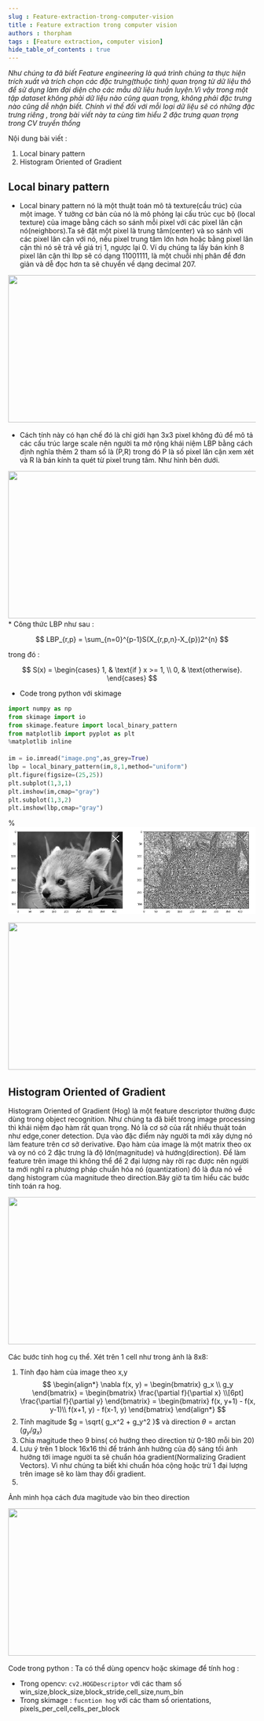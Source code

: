 ```yaml
--- 
slug : Feature-extraction-trong-computer-vision
title : Feature extraction trong computer vision
authors : thorpham
tags : [Feature extraction, computer vision]
hide_table_of_contents : true
---
```

*Như chúng ta đã biết Feature engineering là quá trình chúng ta thực hiện trích xuất và trích chọn các đặc trưng(thuộc tính) quan trọng từ dữ liệu thô để sử dụng làm đại diện cho các mẫu dữ liệu huấn luyện.Vì vậy trong một tập dataset không phải dữ liệu nào cũng quan trọng, không phải đặc trưng nào cũng dễ nhận biết. Chính vì thế đối với mỗi loại dữ liệu sẽ có những đặc trưng riêng , trong bài viết này ta cùng tìm hiểu 2 đặc trưng quan trọng trong CV truyền thống*
<!--truncate-->
Nội dung bài viết :
1. Local binary pattern
2. Histogram Oriented of Gradient

## Local binary pattern
* Local binary pattern nó là một thuật toán mô tả texture(cầu trúc) của một image. Ý tưởng cơ bản của nó là mô phỏng lại cấu trúc cục bộ
(local texture) của image bằng cách so sánh mỗi pixel với các pixel lân cận nó(neighbors).Ta sẽ đặt một pixel là trung tâm(center) và so sánh
với các pixel lân cận với nó, nếu pixel trung tâm lớn hơn hoặc bằng pixel lân cận thì nó sẽ trả về giá trị 1, ngược lại 0. Ví dụ chúng ta
lấy bán kính 8 pixel lân cận thì lbp sẽ có dạng 11001111, là một chuỗi nhị phân để đơn giản và dễ đọc hơn ta sẽ chuyển về dạng decimal 207.

<!-- ![LBP](./lbp.jpg) -->
 <center>
   <!-- <img width="600" height="300" src='./lbp.jpg' /> -->
    <img width="600" height="300" src={require('./lbp.jpg').default} />
</center>

* Cách tính này có hạn chế đó là chỉ giới hạn 3x3 pixel không đủ để mô tả các cấu trúc large scale nên người ta mở rộng khái niệm LBP bằng cách định nghĩa thêm 2 tham số là (P,R) trong đó P là số pixel lân cận xem xét  và R là bán kính ta quét từ pixel trung tâm. Như hình bên dưới.

<!-- ![LBP2](./lbp2.jpg) -->
 <center>
   <!-- <img width="600" height="300" src='./lbp2.jpg' /> -->
    <img width="600" height="300" src={require('./lbp2.jpg').default} />
   
</center>
* Công thức LBP như sau :

$$
LBP_{r,p} = \sum_{n=0}^{p-1}S(X_{r,p,n}-X_{p})2^{n}
$$

 trong đó :
 
 $$ 
 S(x) =  \begin{cases}
  1, & \text{if } x >= 1, \\
  0, & \text{otherwise}.
\end{cases}
 $$
* Code trong python với skimage

```py
import numpy as np
from skimage import io
from skimage.feature import local_binary_pattern
from matplotlib import pyplot as plt
%matplotlib inline

im = io.imread("image.png",as_grey=True)
lbp = local_binary_pattern(im,8,1,method="uniform")
plt.figure(figsize=(25,25))
plt.subplot(1,3,1)
plt.imshow(im,cmap="gray")
plt.subplot(1,3,2)
plt.imshow(lbp,cmap="gray")
```

% ![lbp3](./lbp3.jpg)
 <center>
   <!-- <img width="600" height="300" src='./lbp3.jpg' /> -->
   <img width="600" height="300" src={require('./lbp3.jpg').default} />
</center>

## Histogram Oriented of Gradient 

Histogram Oriented of Gradient (Hog) là một feature descriptor thường được dùng trong object recognition. Như chúng ta đã biết trong
image processing thì khái niệm đạo hàm rất quan trọng. Nó là cơ sở của rất nhiều thuật toán như edge,coner detection. Dựa vào đặc điểm này người ta mới xây dựng nó làm feature trên cơ sở derivative. Đạo hàm của image là một matrix theo ox và oy nó có 2 đặc trưng là độ lớn(magnitude) và hướng(direction). Để làm feature trên image thì không thể để 2 đại lượng này rời rạc được nên người ta mới nghĩ ra phương pháp chuẩn hóa nó (quantization) đó là đưa nó về dạng histogram của magnitude theo direction.Bây giờ ta tìm hiểu các bước tính toán ra hog.

 <center>
   <!-- <img width="600" height="300" src='./hog.jpg' /> -->
   <img width="600" height="300" src={require('./hog.jpg').default} />
</center>

Các bước tính hog cụ thể. Xét trên 1 cell như trong ảnh là 8x8:
1. Tính đạo hàm của image theo x,y
$$
\begin{align*}
\nabla f(x, y)
= \begin{bmatrix}
  g_x \\
  g_y
\end{bmatrix}
= \begin{bmatrix}
  \frac{\partial f}{\partial x} \\[6pt]
  \frac{\partial f}{\partial y}
\end{bmatrix}
= \begin{bmatrix}
  f(x, y+1) - f(x, y-1)\\
  f(x+1, y) - f(x-1, y)
\end{bmatrix}
\end{align*}
$$
2. Tính magitude $g = \sqrt{ g_x^2 + g_y^2 }$ và direction $\theta = \arctan{(g_y / g_x)}$
3. Chia magitude theo 9 bins( có hướng theo direction từ 0-180 mỗi bin 20)
4. Lưu ý trên 1 block 16x16 thì để tránh ảnh hưởng của độ sáng tối ảnh hưởng tới image người ta sẽ chuẩn hóa gradient(Normalizing Gradient Vectors). Vì như chúng ta biết khi chuẩn hóa cộng hoặc trừ 1 đại lượng trên image sẽ ko làm thay đổi gradient.
5. 
Ảnh minh họa cách đưa magitude vào bin theo direction  

 <center>
   <img width="600" height="300" src="https://www.learnopencv.com/wp-content/uploads/2016/12/hog-histogram-1.png" />
</center>

  

Code trong python : Ta có thể dùng opencv hoặc skimage để tính hog :
  * Trong opencv: `cv2.HOGDescriptor` với các tham số win_size,block_size,block_stride,cell_size,num_bín
  * Trong skimage : `fucntion hog` với các tham số orientations, pixels_per_cell,cells_per_block